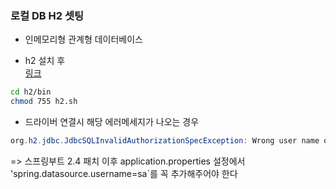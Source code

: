 ### 로컬 DB H2 셋팅
- 인메모리형 관계형 데이터베이스

- h2 설치 후  
 [링크](https://www.h2database.com/html/main.html)
```bash
cd h2/bin
chmod 755 h2.sh
```
- 드라이버 연결시 해당 에러메세지가 나오는 경우 
```Java 
org.h2.jdbc.JdbcSQLInvalidAuthorizationSpecException: Wrong user name or password [28000-200]
```
=> 스프링부트 2.4 패치 이후 application.properties 설정에서 'spring.datasource.username=sa`를 꼭 추가해주어야 한다
